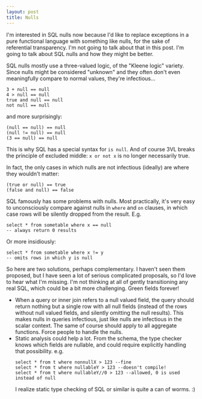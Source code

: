 ```yaml
---
layout: post
title: Nulls
---
```

I'm interested in SQL nulls now because I'd like to replace exceptions in a pure functional language with something like nulls, for the sake of referential transparency. I'm not going to talk about that in this post. I'm going to talk about SQL nulls and how they might be better.

SQL nulls mostly use a three-valued logic, of the "Kleene logic" variety. Since nulls might be considered "unknown" and they often don't even meaningfully compare to normal values, they're infectious...

    3 + null == null
    4 > null == null
    true and null == null
    not null == null

and more surprisingly:

    (null == null) == null
    (null != null) == null
    (3 == null) == null

This is why SQL has a special syntax for `is null`. And of course 3VL breaks the principle of excluded middle: `x or not x` is no longer necessarily true.

In fact, the only cases in which nulls are not infectious (ideally) are where they wouldn't matter:

    (true or null) == true
    (false and null) == false

SQL famously has some problems with nulls. Most practically, it's very easy to unconsciously compare against nulls in `where` and `on` clauses, in which case rows will be silently dropped from the result. E.g.

    select * from sometable where x == null
    -- always return 0 results

Or more insidiously:

    select * from sometable where x != y
    -- omits rows in which y is null

So here are two solutions, perhaps complementary. I haven't seen them proposed, but I have seen a lot of serious complicated proposals, so I'd love to hear what I'm missing. I'm not thinking at all of gently transitioning any real SQL, which could be a bit more challenging. Green fields forever!

* When a query or inner join refers to a null valued field, the query should return nothing but a single row with all null fields (instead of the rows without null valued fields, and silently omitting the null results). This makes nulls in queries infectious, just like nulls are infectious in the scalar context. The same of course should apply to all aggregate functions. Force people to handle the nulls.
* Static analysis could help a lot. From the schema, the type checker knows which fields are nullable, and could require explicitly handling that possibility. e.g.
    ```
    select * from t where nonnullX > 123 --fine
    select * from t where nullableY > 123 --doesn't compile!
    select * from t where nullableY//0 > 123 --allowed, 0 is used instead of null
    ```
    I realize static type checking of SQL or similar is quite a can of worms. :)